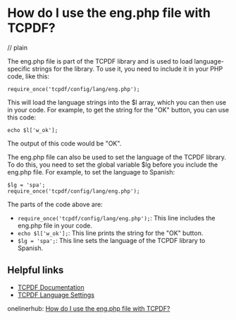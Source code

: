 # How do I use the eng.php file with TCPDF?
// plain

The eng.php file is part of the TCPDF library and is used to load language-specific strings for the library. To use it, you need to include it in your PHP code, like this:
```
require_once('tcpdf/config/lang/eng.php');
```
This will load the language strings into the $l array, which you can then use in your code. For example, to get the string for the "OK" button, you can use this code:
```
echo $l['w_ok'];
```
The output of this code would be "OK".

The eng.php file can also be used to set the language of the TCPDF library. To do this, you need to set the global variable $lg before you include the eng.php file. For example, to set the language to Spanish:
```
$lg = 'spa';
require_once('tcpdf/config/lang/eng.php');
```

The parts of the code above are:
- `require_once('tcpdf/config/lang/eng.php');`: This line includes the eng.php file in your code.
- `echo $l['w_ok'];`: This line prints the string for the "OK" button.
- `$lg = 'spa';`: This line sets the language of the TCPDF library to Spanish.

## Helpful links
- [TCPDF Documentation](https://tcpdf.org/docs.php)
- [TCPDF Language Settings](https://tcpdf.org/docs/srcdoc/tcpdf/language-settings.html)

onelinerhub: [How do I use the eng.php file with TCPDF?](https://onelinerhub.com/php-tcpdf/how-do-i-use-the-eng-php-file-with-tcpdf)